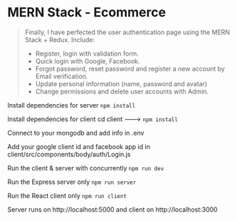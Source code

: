 # MERN Stack - Ecommerce
> Finally, I have perfected the user authentication page using the MERN Stack + Redux.
> Include:
> + Register, login with validation form.
> + Quick login with Google, Facebook.
> + Forgot password, reset password and register a new account by Email verification.
> + Update personal information (name, password and avatar)
> + Change permissions and delete user accounts with Admin.

 Install dependencies for server 
 `npm install`

 Install dependencies for client
 cd client ---> `npm install`

 Connect to your mongodb and add info in .env

 Add your google client id and facebook app id in client/src/components/body/auth/Login.js

 Run the client & server with concurrently
 `npm run dev`

 Run the Express server only
 `npm run server`

 Run the React client only
 `npm run client`

 Server runs on http://localhost:5000 and client on http://localhost:3000